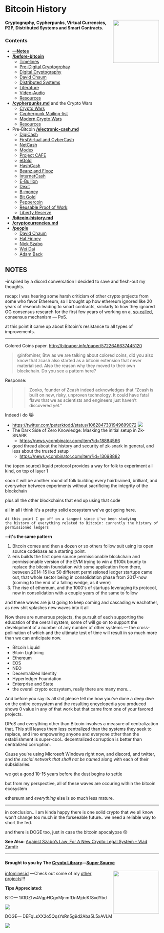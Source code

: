 # Bitcoin History
<a href="https://infominer.id"><img src="https://raw.githubusercontent.com/infominer33/infominer33.github.io/master/infominer.png" align="right" width="150" height="140"></a>
**Cryptography, Cypherpunks, Virtual Currencies, P2P, Distributed Systems and Smart Contracts.**


### Contents

* [**—Notes**](#Notes)
* [**/before-bitcoin**](#before-bitcoin)
  * [Timelines](https://github.com/infominer33/bitcoin-history/tree/master/before-bitcoin/#timelines-)
  * [Pre-Digital Cryptogrphay](https://github.com/infominer33/bitcoin-history/tree/master/before-bitcoin/#pre-digital-cryptography-)
  * [Digital Cryptography](https://github.com/infominer33/bitcoin-history/tree/master/before-bitcoin/#digital-cryptography-)
  * [David Chaum](https://github.com/infominer33/bitcoin-history/tree/master/before-bitcoin/#David-Chaum-)
  * [Distributed Systems](https://github.com/infominer33/bitcoin-history/tree/master/before-bitcoin/#distributed-systems-)
  * [Literature](https://github.com/infominer33/bitcoin-history/tree/master/before-bitcoin/#Literature-)
  * [Video-Audio](https://github.com/infominer33/bitcoin-history/tree/master/before-bitcoin/#Video-Audio-)
  * [Resources](https://github.com/infominer33/bitcoin-history/tree/master/before-bitcoin/#Resources-)
* [**/cypherpunks.md**](https://github.com/infominer33/bitcoin-history/blob/master/before-bitcoin/cypherpunks.md) and the Crypto Wars
  * [Crypto Wars](https://github.com/infominer33/bitcoin-history/tree/master/before-bitcoin/cypherpunks.md#crypto-wars-)
  * [Cypherpunk Mailing-list](https://github.com/infominer33/bitcoin-history/tree/master/before-bitcoin/cypherpunks.md#cypherpunk-mailinglist-)
  * [Modern Crypto Wars](https://github.com/infominer33/bitcoin-history/tree/master/before-bitcoin/cypherpunks.md#modern-crypto-wars-)
  * [Resources](https://github.com/infominer33/bitcoin-history/tree/master/before-bitcoin/cypherpunks.md#resources-)
* Pre-Bitcoin [**/electronic-cash.md**](https://github.com/infominer33/bitcoin-history/tree/master/before-bitcoin/electronic-cash.md) 
  * [DigiCash](https://github.com/infominer33/bitcoin-history/tree/master/before-bitcoin/electronic-cash.md#digicash-)
  * [FirstVirtual and CyberCash](https://github.com/infominer33/bitcoin-history/tree/master/before-bitcoin/electronic-cash.md#FirstVirtual-and-CyberCash-)
  * [NetCash](https://github.com/infominer33/bitcoin-history/tree/master/before-bitcoin/electronic-cash.md#netcash-)
  * [Modex](https://github.com/infominer33/bitcoin-history/tree/master/before-bitcoin/electronic-cash.md#Modex-)
  * [Project CAFE](https://github.com/infominer33/bitcoin-history/tree/master/before-bitcoin/electronic-cash.md#Project-Cafe-)
  * [eGold](https://github.com/infominer33/bitcoin-history/tree/master/before-bitcoin/electronic-cash.md#eGold-)
  * [HashCash](https://github.com/infominer33/bitcoin-history/tree/master/before-bitcoin/electronic-cash.md#HashCash-)
  * [Beanz and Flooz](https://github.com/infominer33/bitcoin-history/tree/master/before-bitcoin/electronic-cash.md#beenz-and-flooz-)
  * [InternetCash](https://github.com/infominer33/bitcoin-history/tree/master/before-bitcoin/electronic-cash.md#internetcash-)
  * [E-Bullion](https://github.com/infominer33/bitcoin-history/tree/master/before-bitcoin/electronic-cash.md#E-Bullion-)
  * [Dexit](https://github.com/infominer33/bitcoin-history/tree/master/before-bitcoin/electronic-cash.md#Dexit-)
  * [B-money](https://github.com/infominer33/bitcoin-history/tree/master/before-bitcoin/electronic-cash.md#b-money-)
  * [Bit Gold](https://github.com/infominer33/bitcoin-history/tree/master/before-bitcoin/electronic-cash.md#Bit-Gold-)
  * [Peppercoin](https://github.com/infominer33/bitcoin-history/tree/master/before-bitcoin/electronic-cash.md#peppercoin-)
  * [Reusable Proof of Work](https://github.com/infominer33/bitcoin-history/tree/master/before-bitcoin/electronic-cash.md#reusable-proof-of-work-)
  * [Liberty Reserve](https://github.com/infominer33/bitcoin-history/tree/master/before-bitcoin/electronic-cash.md#liberty-reserve-)
* [**/bitcoin-history.md**](https://github.com/infominer33/bitcoin-history/blob/master/bitcoin-history.md) 
* [**/cryptocurrencies.md**](https://github.com/infominer33/bitcoin-history/blob/master/cryptocurrencies.md)
* [**/people**](https://github.com/infominer33/bitcoin-history/tree/master/people)
  * [David Chaum](https://github.com/infominer33/bitcoin-history/blob/master/david-chaum.md)
  * [Hal Finney](https://github.com/infominer33/bitcoin-history/blob/master/hal-finney.md)
  * [Nick Szabo](https://github.com/infominer33/bitcoin-history/blob/master/nick-szabo.md)
  * [Wei Dai](https://github.com/infominer33/bitcoin-history/blob/master/wei-dai.md)
  * [Adam Back](https://github.com/infominer33/bitcoin-history/blob/master/adam-back.md)

## NOTES

-inspired by a dicord conversation I decided to save and flesh-out my thoughts.

recap:
I was hearing some harsh criticism of other crypto projects from some who favor Ethereum, so I brought up how ethereum ignored like 20 years of research leading to smart contracts, similarly to how they ignored OG consensus research for the first few years of working on a, [so-called](https://medium.com/coinmonks/a-primer-on-blockchain-design-89605b287a5a), consensus mechanism — PoS. 

at this point it came up about Bitcoin's resistance to all types of improvements.

---

Colored Coins paper.
http://bitpaper.info/paper/5722646637445120


>@infominer, Btw as we are talking about colored coins, did you also know that zcash also started as a bitcoin extension that never materialised. Also the reason why they moved to their own blockchain.
>Do you see a pattern here?

Response:

>>Zooko, founder of Zcash indeed acknowledges that “Zcash is built on new, risky, unproven technology. It could have fatal flaws that we as scientists and engineers just haven’t discovered yet.”

Indeed i do 😹
* https://twitter.com/peterktodd/status/1062847331949699072
  <img src="http://i.imgur.com/ShlYTGw.png">
* The Dark Side of Zero Knowledge: Masking the initial setup in Zk-SNARK
  * https://news.ycombinator.com/item?id=18884566
* good thread about the history and security of zk-snark in general, and less about the trusted setup
  * https://news.ycombinator.com/item?id=13098882


the (open source) liquid protocol provides a way for folk to experiment all kind, on top of layer 1

soon it will be another round of folk building every hairbrained, brilliant, and everywher between experiments without sacrificing the integrity of the blockchain

plus all the other blockchains that end up using that code

all in all i think it's a pretty solid ecosystem we've got going here.

<code>At this point I go off on a tangent since i've been studying the history of everything related to Bitcoin: currently the history of permissioned ledgers</code>

**--it's the same pattern**
1. Bitcoin comes and then a dozen or so others follow suit using its open source codebase as a starting point.
2. eris builds the first open source permissionable blockchain and permissionable version of the EVM trying to win a $100k bounty to replace the bitcoin foundation with some application
from there, between 2014-15 like 50 different permissioned ledger startups came out,  that whole sector being in consolidation phase from 2017-now (coming to the end of a falling wedge, as it were)
3. The rise of ethereum, and the 1000's of startups leveraging its protocol, now in consolidation with a couple years of the same to follow

and these waves are just going to keep coming and cascading w eachother, as new shit splashes new waves into it all

Now there are numerous projects, the pursuit of each supporting the education of the overall system, some of will go on to support the development of a number of any number of other systems — the cross-pollination of which and the ultimate test of time will result in so much more than we can anticipate now.

* Bitcoin Liquid
* Bitoin Lightning
* Ethereum
* EOS
* NEO
* Decentralized Identity
* Hyperledger Foundation 
* Enterprise and State 
* the overall crypto ecosystem, really there are many more...

And before you say its all shit please tell me how you've done a deep dive on the entire ecosystem and the resulting encyclopedia you produced shows 0 value in any of that work but that came from one of your favored projects.

DPoS and everything other than Bitcoin involves a measure of centralization that. This still leaves them less centralized than the systems they seek to replace, and imo empowering anyone and everyone other than the establishment is super-cool.. decentralized corruption is better than centralized corruption.

Cause you're using Microsoft Windows right now, and discord, and twitter, and *the social network that shall not be named* along with each of their subsidiaries.

we got a good 10-15 years before the dust begins to settle

but from my perspective, all of these waves are occuring within the bitcoin ecosystem

ethereum and *everything* else is so much less mature.

---

in conclusion.. I am kinda happy there is one solid crypto that we all know won't change too much in the forseeable future.. we need a reliable way to short the fed.

and there is DOGE too, just in case the bitcoin apocalypse :stuck_out_tongue:

**See Also**: [Against Szabo’s Law, For A New Crypto Legal System – Vlad Zamfir](https://medium.com/@Vlad_Zamfir/against-szabos-law-for-a-new-crypto-legal-system-d00d0f3d3827)


---

#### Brought to you by The [Crypto Library](http://crypt0library.net)—[Super Source](https://github.com/infominer33/Crypto-library)
[<img src="https://i.imgur.com/zeYCNMS.jpg" align="right" width="150" height="140">](https://github.com/infominer33/Crypto-library)

[infominer.id](https://infominer.id/) —Check out some of my [other projects](projects.md)!!!

**Tips Appreciated**:

BTC— 1A1DZfw4VgpHCgnMjnmfDnMjddKf8xdYbd

![](http://imgur.com/yXLLm9Bl.png) 

DOGE— DEFqLsXX2o5QqsYsRn5g9d2Aba5L5xAVLM

![](https://i.imgur.com/0zBLoUP.png) 

